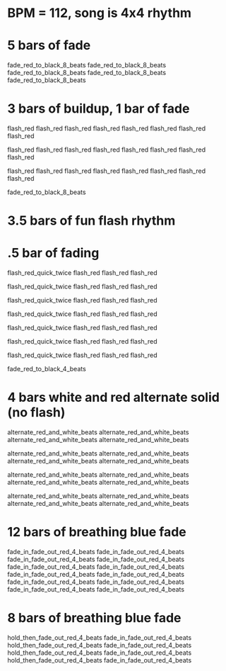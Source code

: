 # BPM = 112, song is 4x4 rhythm

# 5 bars of fade
fade_red_to_black_8_beats
fade_red_to_black_8_beats
fade_red_to_black_8_beats
fade_red_to_black_8_beats
fade_red_to_black_8_beats

# 3 bars of buildup, 1 bar of fade
flash_red
flash_red
flash_red
flash_red
flash_red
flash_red
flash_red
flash_red

flash_red
flash_red
flash_red
flash_red
flash_red
flash_red
flash_red
flash_red

flash_red
flash_red
flash_red
flash_red
flash_red
flash_red
flash_red
flash_red

fade_red_to_black_8_beats

# 3.5 bars of fun flash rhythm
# .5 bar of fading
flash_red_quick_twice
flash_red
flash_red
flash_red

flash_red_quick_twice
flash_red
flash_red
flash_red

flash_red_quick_twice
flash_red
flash_red
flash_red

flash_red_quick_twice
flash_red
flash_red
flash_red

flash_red_quick_twice
flash_red
flash_red
flash_red

flash_red_quick_twice
flash_red
flash_red
flash_red

flash_red_quick_twice
flash_red
flash_red
flash_red

fade_red_to_black_4_beats

# 4 bars white and red alternate solid (no flash)
alternate_red_and_white_beats
alternate_red_and_white_beats
alternate_red_and_white_beats
alternate_red_and_white_beats

alternate_red_and_white_beats
alternate_red_and_white_beats
alternate_red_and_white_beats
alternate_red_and_white_beats

alternate_red_and_white_beats
alternate_red_and_white_beats
alternate_red_and_white_beats
alternate_red_and_white_beats

alternate_red_and_white_beats
alternate_red_and_white_beats
alternate_red_and_white_beats
alternate_red_and_white_beats

# 12 bars of breathing blue fade
fade_in_fade_out_red_4_beats
fade_in_fade_out_red_4_beats
fade_in_fade_out_red_4_beats
fade_in_fade_out_red_4_beats
fade_in_fade_out_red_4_beats
fade_in_fade_out_red_4_beats
fade_in_fade_out_red_4_beats
fade_in_fade_out_red_4_beats
fade_in_fade_out_red_4_beats
fade_in_fade_out_red_4_beats
fade_in_fade_out_red_4_beats
fade_in_fade_out_red_4_beats

# 8 bars of breathing blue fade
hold_then_fade_out_red_4_beats
fade_in_fade_out_red_4_beats
hold_then_fade_out_red_4_beats
fade_in_fade_out_red_4_beats
hold_then_fade_out_red_4_beats
fade_in_fade_out_red_4_beats
hold_then_fade_out_red_4_beats
fade_in_fade_out_red_4_beats
